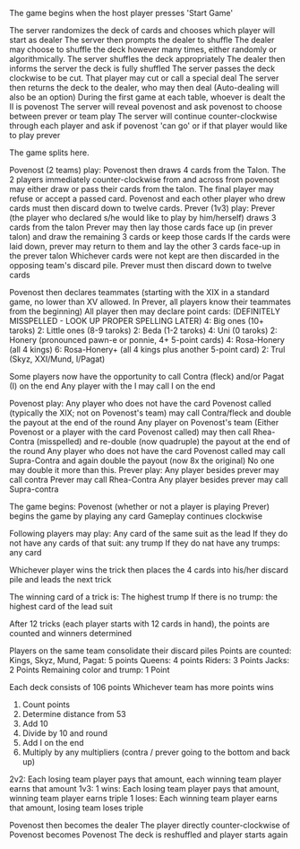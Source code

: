 The game begins when the host player presses 'Start Game'

The server randomizes the deck of cards and chooses which player will start as dealer
The server then prompts the dealer to shuffle
The dealer may choose to shuffle the deck however many times, either randomly or algorithmically. The server shuffles the deck appropriately
The dealer then informs the server the deck is fully shuffled
The server passes the deck clockwise to be cut.
That player may cut or call a special deal
The server then returns the deck to the dealer, who may then deal (Auto-dealing will also be an option)
During the first game at each table, whoever is dealt the II is povenost
The server will reveal povenost and ask povenost to choose between prever or team play
The server will continue counter-clockwise through each player and ask if povenost 'can go' or if that player would like to play prever

The game splits here.

Povenost (2 teams) play:
    Povenost then draws 4 cards from the Talon. The 2 players immediately counter-clockwise from and across from povenost may either draw or pass their cards from the talon.
    The final player may refuse or accept a passed card.
    Povenost and each other player who drew cards must then discard down to twelve cards.
Prever (1v3) play:
    Prever (the player who declared s/he would like to play by him/herself) draws 3 cards from the talon
    Prever may then lay those cards face up (in prever talon) and draw the remaining 3 cards or keep those cards
    If the cards were laid down, prever may return to them and lay the other 3 cards face-up in the prever talon
    Whichever cards were not kept are then discarded in the opposing team's discard pile.
    Prever must then discard down to twelve cards

Povenost then declares teammates (starting with the XIX in a standard game, no lower than XV allowed. In Prever, all players know their teammates from the beginning)
All player then may declare point cards: (DEFINITELY MISSPELLED - LOOK UP PROPER SPELLING LATER)
    4: Big ones (10+ taroks)
    2: Little ones (8-9 taroks)
    2: Beda (1-2 taroks)
    4: Uni (0 taroks)
    2: Honery (pronounced pawn-e or ponnie, 4+ 5-point cards)
    4: Rosa-Honery (all 4 kings)
    6: Rosa-Honery+ (all 4 kings plus another 5-point card)
    2: Trul (Skyz, XXI/Mund, I/Pagat)

Some players now have the opportunity to call Contra (fleck) and/or Pagat (I) on the end
Any player with the I may call I on the end

Povenost play:
    Any player who does not have the card Povenost called (typically the XIX; not on Povenost's team) may call Contra/fleck and double the payout at the end of the round
    Any player on Povenost's team (Either Povenost or a player with the card Povenost called) may then call Rhea-Contra (misspelled) and re-double (now quadruple) the payout at the end of the round
    Any player who does not have the card Povenost called may call Supra-Contra and again double the payout (now 8x the original)
    No one may double it more than this.
Prever play:
    Any player besides prever may call contra
    Prever may call Rhea-Contra
    Any player besides prever may call Supra-contra

The game begins:
Povenost (whether or not a player is playing Prever) begins the game by playing any card
Gameplay continues clockwise

Following players may play:
    Any card of the same suit as the lead
    If they do not have any cards of that suit: any trump
    If they do nat have any trumps: any card

Whichever player wins the trick then places the 4 cards into his/her discard pile and leads the next trick

The winning card of a trick is:
    The highest trump
    If there is no trump: the highest card of the lead suit

After 12 tricks (each player starts with 12 cards in hand), the points are counted and winners determined

Players on the same team consolidate their discard piles
Points are counted:
    Kings, Skyz, Mund, Pagat:   5 points
    Queens:                     4 points
    Riders:                     3 Points
    Jacks:                      2 Points
    Remaining color and trump:  1 Point

Each deck consists of 106 points
Whichever team has more points wins

1. Count points
2. Determine distance from 53
3. Add 10
4. Divide by 10 and round
5. Add I on the end
6. Multiply by any multipliers (contra / prever going to the bottom and back up)

2v2:
    Each losing team player pays that amount, each winning team player earns that amount
1v3:
    1 wins: Each losing team player pays that amount, winning team player earns triple
    1 loses: Each winning team player earns that amount, losing team loses triple

Povenost then becomes the dealer
The player directly counter-clockwise of Povenost becomes Povenost
The deck is reshuffled and player starts again
